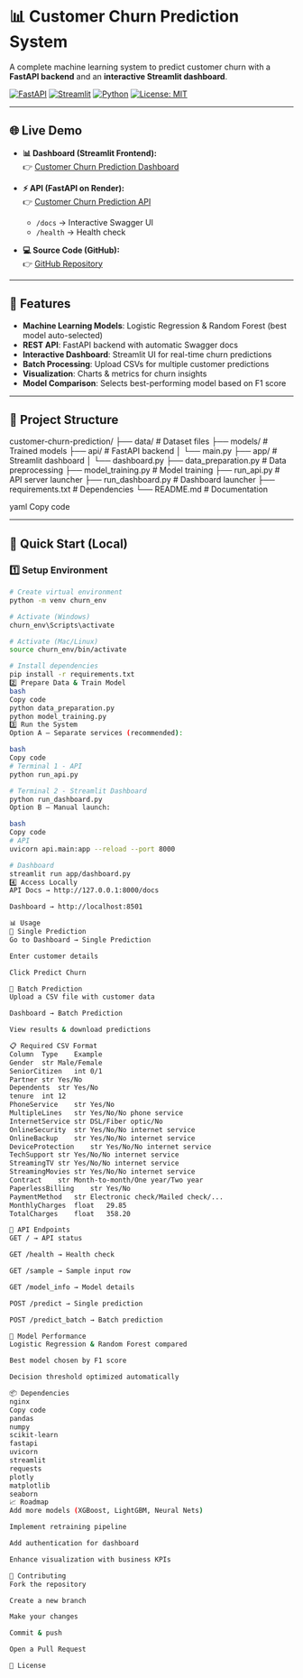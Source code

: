# 📊 Customer Churn Prediction System

A complete machine learning system to predict customer churn with a **FastAPI backend** and an **interactive Streamlit dashboard**.

[![FastAPI](https://img.shields.io/badge/API-FastAPI-009688?logo=fastapi)](https://customer-churn-prediction-78oq.onrender.com/docs)
[![Streamlit](https://img.shields.io/badge/Dashboard-Streamlit-FF4B4B?logo=streamlit)](https://customer-churn-prediction-xoywtnzmbcegohqflgpe9m.streamlit.app)
[![Python](https://img.shields.io/badge/Python-3.9+-3776AB?logo=python)](https://www.python.org/)
[![License: MIT](https://img.shields.io/badge/License-MIT-yellow.svg)](LICENSE)



---

## 🌐 Live Demo

- **📊 Dashboard (Streamlit Frontend):**  
  👉 [Customer Churn Prediction Dashboard](https://customer-churn-prediction-xoywtnzmbcegohqflgpe9m.streamlit.app)

- **⚡ API (FastAPI on Render):**  
  👉 [Customer Churn Prediction API](https://customer-churn-prediction-78oq.onrender.com)  

  - `/docs` → Interactive Swagger UI  
  - `/health` → Health check  

- **💻 Source Code (GitHub):**  
  👉 [GitHub Repository](https://github.com/deepanshu0110/customer-churn-prediction)

---

## 🌟 Features

- **Machine Learning Models**: Logistic Regression & Random Forest (best model auto-selected)  
- **REST API**: FastAPI backend with automatic Swagger docs  
- **Interactive Dashboard**: Streamlit UI for real-time churn predictions  
- **Batch Processing**: Upload CSVs for multiple customer predictions  
- **Visualization**: Charts & metrics for churn insights  
- **Model Comparison**: Selects best-performing model based on F1 score  

---

## 📁 Project Structure

customer-churn-prediction/
├── data/ # Dataset files
├── models/ # Trained models
├── api/ # FastAPI backend
│ └── main.py
├── app/ # Streamlit dashboard
│ └── dashboard.py
├── data_preparation.py # Data preprocessing
├── model_training.py # Model training
├── run_api.py # API server launcher
├── run_dashboard.py # Dashboard launcher
├── requirements.txt # Dependencies
└── README.md # Documentation

yaml
Copy code

---

## 🚀 Quick Start (Local)

### 1️⃣ Setup Environment
```bash
# Create virtual environment
python -m venv churn_env

# Activate (Windows)
churn_env\Scripts\activate

# Activate (Mac/Linux)
source churn_env/bin/activate

# Install dependencies
pip install -r requirements.txt
2️⃣ Prepare Data & Train Model
bash
Copy code
python data_preparation.py
python model_training.py
3️⃣ Run the System
Option A – Separate services (recommended):

bash
Copy code
# Terminal 1 - API
python run_api.py

# Terminal 2 - Streamlit Dashboard
python run_dashboard.py
Option B – Manual launch:

bash
Copy code
# API
uvicorn api.main:app --reload --port 8000

# Dashboard
streamlit run app/dashboard.py
4️⃣ Access Locally
API Docs → http://127.0.0.1:8000/docs

Dashboard → http://localhost:8501

📊 Usage
🔹 Single Prediction
Go to Dashboard → Single Prediction

Enter customer details

Click Predict Churn

🔹 Batch Prediction
Upload a CSV file with customer data

Dashboard → Batch Prediction

View results & download predictions

📋 Required CSV Format
Column	Type	Example
Gender	str	Male/Female
SeniorCitizen	int	0/1
Partner	str	Yes/No
Dependents	str	Yes/No
tenure	int	12
PhoneService	str	Yes/No
MultipleLines	str	Yes/No/No phone service
InternetService	str	DSL/Fiber optic/No
OnlineSecurity	str	Yes/No/No internet service
OnlineBackup	str	Yes/No/No internet service
DeviceProtection	str	Yes/No/No internet service
TechSupport	str	Yes/No/No internet service
StreamingTV	str	Yes/No/No internet service
StreamingMovies	str	Yes/No/No internet service
Contract	str	Month-to-month/One year/Two year
PaperlessBilling	str	Yes/No
PaymentMethod	str	Electronic check/Mailed check/...
MonthlyCharges	float	29.85
TotalCharges	float	358.20

🔧 API Endpoints
GET / → API status

GET /health → Health check

GET /sample → Sample input row

GET /model_info → Model details

POST /predict → Single prediction

POST /predict_batch → Batch prediction

🎯 Model Performance
Logistic Regression & Random Forest compared

Best model chosen by F1 score

Decision threshold optimized automatically

📦 Dependencies
nginx
Copy code
pandas
numpy
scikit-learn
fastapi
uvicorn
streamlit
requests
plotly
matplotlib
seaborn
📈 Roadmap
Add more models (XGBoost, LightGBM, Neural Nets)

Implement retraining pipeline

Add authentication for dashboard

Enhance visualization with business KPIs

🤝 Contributing
Fork the repository

Create a new branch

Make your changes

Commit & push

Open a Pull Request

📄 License
